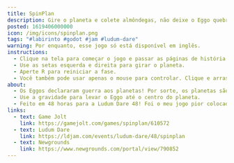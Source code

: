 ```yaml
---
title: SpinPlan
description: Gire o planeta e colete almôndegas, não deixe o Eggo quebrar!
posted: 1619406000000
icon: /img/icons/spinplan.png
tags: "#labirinto #godot #jam #ludum-dare"
warning: Por enquanto, esse jogo só está disponível em inglês.
instructions:
  - Clique na tela para começar o jogo e passar as páginas de história.
  - Use as setas esquerda e direita para girar o planeta.
  - Aperte R para reiniciar a fase.
  - Você também pode usar apenas o mouse para controlar. Clique e arraste uma das setas nas bordas da tela para girar o planeta, e clique duas vezes no meio da tela para reiniciar.
about:
  - Os Eggos declararam guerra aos planetas! Por sorte, os planetas são do bem, e decidem ajudar os Eggos a conseguir o que querem.
  - Use a gravidade para levar o Eggo até o centro do planeta.
  - Feito em 48 horas para a Ludum Dare 48! Foi o meu jogo pior colocado. :d O pessoal não gostou da física.
links:
  - text: Game Jolt
    link: https://gamejolt.com/games/spinplan/610572
  - text: Ludum Dare
    link: https://ldjam.com/events/ludum-dare/48/spinplan
  - text: Newgrounds
    link: https://www.newgrounds.com/portal/view/790852
---
```

<itch url="https://b-cdn.gamejolt.net/data/games/9/72/610572/files/6087ed1d0885f/index.html"></itch>